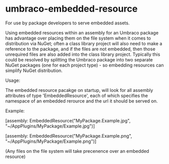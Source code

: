 # umbraco-embedded-resource
For use by package developers to serve embedded assets.

Using embedded resources within an assembly for an Umbraco package has advantage over placing them on the file system when it comes to distribution via NuGet; often a class library project will also need to make a reference to the package, and if the files are not embedded, then those unrequired files are also added into the class library project. Typically this could be resolved by splitting the Umbraco package into two separate NuGet packages (one for each project type) - so embedding resources can simplify NuGet distribution.

Usage:

The embedded resource pacakge on startup, will look for all assembly attributes of type 'EmbeddedResource', each of which specifies the namespace of an embedded rerource and the url it should be served on.

Example:

[assembly: EmbeddedResource("MyPackage.Example.jpg", "~/AppPlugins/MyPackage/Example.jpg")]

[assembly: EmbeddedResource("MyPackage.Example.png", "~/AppPlugins/MyPackage/Example.png")]

(Any files on the file system will take precenence over an embedded resource)
